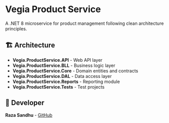 ﻿# Vegia Product Service

A .NET 8 microservice for product management following clean architecture principles.

## 🏗️ Architecture

- **Vegia.ProductService.API** - Web API layer
- **Vegia.ProductService.BLL** - Business logic layer  
- **Vegia.ProductService.Core** - Domain entities and contracts
- **Vegia.ProductService.DAL** - Data access layer
- **Vegia.ProductService.Reports** - Reporting module
- **Vegia.ProductService.Tests** - Test projects

## 👤 Developer

**Raza Sandhu** - [GitHub](https://github.com/RazaSandhu410)
